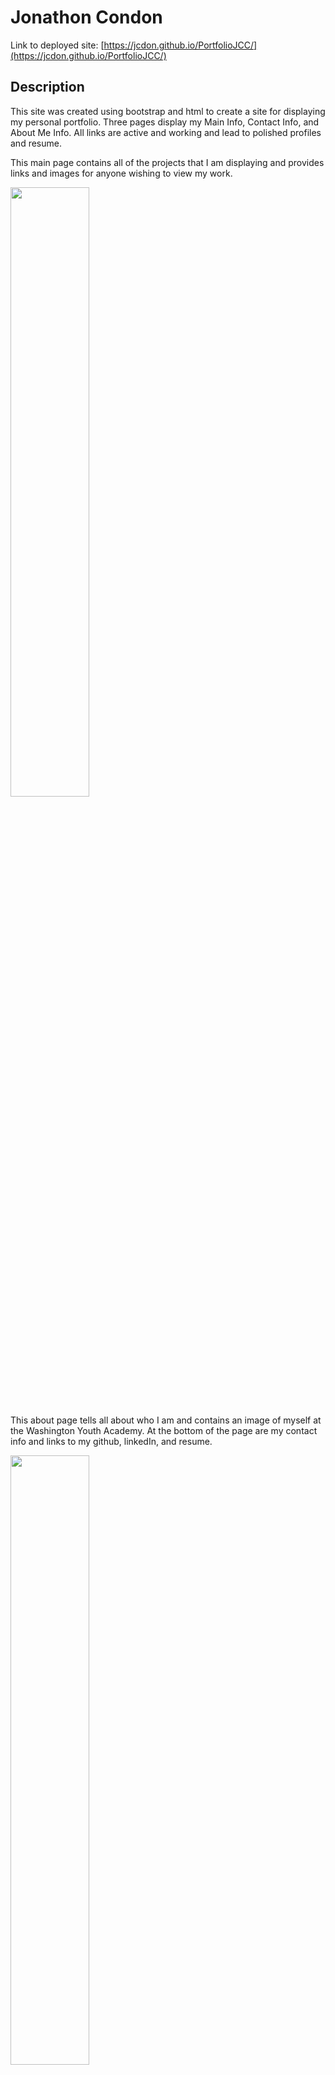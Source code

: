 # Jonathon Condon

Link to deployed site: [https://jcdon.github.io/PortfolioJCC/](https://jcdon.github.io/PortfolioJCC/)

## Description


This site was created using bootstrap and html to create a site for displaying my personal portfolio. Three pages display my Main Info, Contact Info, and About Me Info. All links are active and working and lead to polished profiles and resume.


This main page contains all of the projects that I am displaying and provides links and images for anyone wishing to view my work.

<img src="assets/images/portfolioMain.png" style="width: 50%;" />

This about page tells all about who I am and contains an image of myself at the Washington Youth Academy. At the bottom of the page are my contact info and links to my github, linkedIn, and resume.

<img src="assets/images/portfolioAbout.png" style="width: 50%" />

This contact page is the source for anyone viewing my portfolio to leave their contact info for me to review and reach out to them when ever they submit a contact request.

<img src="assets/images/portfolioContact.png" style="width: 50%" />

## License

MIT License

Copyright (c) 2021 Jonathon Condon

![badge](https://img.shields.io/static/v1?label=license&message=MIT&color=green)

Permission is hereby granted, free of charge, to any person obtaining a copy
of this software and associated documentation files (the "Software"), to deal
in the Software without restriction, including without limitation the rights
to use, copy, modify, merge, publish, distribute, sublicense, and/or sell
copies of the Software, and to permit persons to whom the Software is
furnished to do so, subject to the following conditions:

The above copyright notice and this permission notice shall be included in all
copies or substantial portions of the Software.

THE SOFTWARE IS PROVIDED "AS IS", WITHOUT WARRANTY OF ANY KIND, EXPRESS OR
IMPLIED, INCLUDING BUT NOT LIMITED TO THE WARRANTIES OF MERCHANTABILITY,
FITNESS FOR A PARTICULAR PURPOSE AND NONINFRINGEMENT. IN NO EVENT SHALL THE
AUTHORS OR COPYRIGHT HOLDERS BE LIABLE FOR ANY CLAIM, DAMAGES OR OTHER
LIABILITY, WHETHER IN AN ACTION OF CONTRACT, TORT OR OTHERWISE, ARISING FROM,
OUT OF OR IN CONNECTION WITH THE SOFTWARE OR THE USE OR OTHER DEALINGS IN THE
SOFTWARE.

## Contact

Contact me, Jonathon Condon, at jcondonpro@gmail.com with any questions you may have.